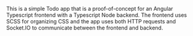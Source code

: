 This is a simple Todo app that is a proof-of-concept for an Angular Typescript
frontend with a Typescript Node backend. The frontend uses SCSS for organizing
CSS and the app uses both HTTP requests and Socket.IO to communicate between
the frontend and backend.
